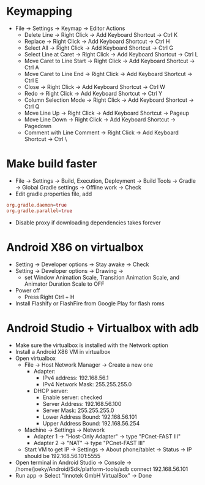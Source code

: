 Keymapping
=====
* File -> Settings -> Keymap -> Editor Actions
    * Delete Line -> Right Click -> Add Keyboard Shortcut -> Ctrl K
    * Replace -> Right Click -> Add Keyboard Shortcut -> Ctrl H
    * Select All -> Right Click -> Add Keyboard Shortcut -> Ctrl G
    * Select Line at Caret -> Right Click -> Add Keyboard Shortcut -> Ctrl L
    * Move Caret to Line Start -> Right Click -> Add Keyboard Shortcut -> Ctrl A
    * Move Caret to Line End -> Right Click -> Add Keyboard Shortcut -> Ctrl E
    * Close -> Right Click -> Add Keyboard Shortcut -> Ctrl W
    * Redo -> Right Click -> Add Keyboard Shortcut -> Ctrl Y
    * Column Selection Mode -> Right Click -> Add Keyboard Shortcut -> Ctrl Q
    * Move Line Up -> Right Click -> Add Keyboard Shortcut -> Pageup
    * Move Line Down -> Right Click -> Add Keyboard Shortcut -> Pagedown
    * Comment with Line Comment -> Right Click -> Add Keyboard Shortcut -> Ctrl \

Make build faster
=====
* File -> Settings -> Build, Execution, Deployment -> Build Tools -> Gradle -> Global Gradle settings -> Offline work -> Check
* Edit gradle.properties file, add
```conf
org.gradle.daemon=true
org.gradle.parallel=true
```
* Disable proxy if downloading dependencies takes forever

Android X86 on virtualbox
=====
* Setting -> Developer options -> Stay awake -> Check
* Setting -> Developer options -> Drawing ->
    * set Window Animation Scale, Transition Animation Scale, and Animator Duration Scale to OFF
* Power off
    * Press Right Ctrl + H
* Install Flashify or FlashFire from Google Play for flash roms

Android Studio + Virtualbox with adb
=====
* Make sure the virtualbox is installed with the Network option
* Install a Android X86 VM in virtualbox
* Open virtualbox
    * File -> Host Network Manager -> Create a new one
        * Adapter:
            * IPv4 address: 192.168.56.1
            * IPv4 Network Mask: 255.255.255.0
        * DHCP server:
            * Enable server: checked
            * Server Address: 192.168.56.100
            * Server Mask: 255.255.255.0
            * Lower Address Bound: 192.168.56.101
            * Upper Address Bound: 192.168.56.254
    * Machine -> Settings -> Network
        * Adapter 1 -> "Host-Only Adapter" -> type "PCnet-FAST III"
        * Adapter 2 -> "NAT" -> type "PCnet-FAST III"
    * Start VM to get IP -> Settings -> About phone/tablet -> Status -> IP should be 192.168.56.101:5555
* Open terminal in Android Studio -> Console -> /home/joeky/Android/Sdk/platform-tools/adb connect 192.168.56.101
* Run app -> Select "Innotek GmbH VirtualBox" -> Done
